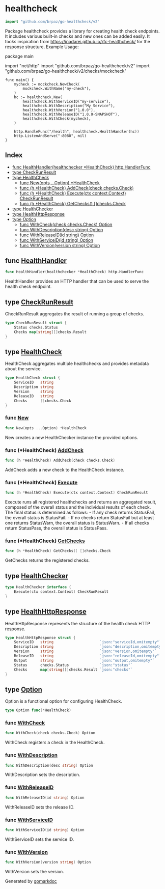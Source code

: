 <!-- Code generated by gomarkdoc. DO NOT EDIT -->

# healthcheck

```go
import "github.com/brpaz/go-healthcheck/v2"
```

Package healthcheck provides a library for creating health check endpoints. It includes various built\-in checks and new ones can be added easily. It tooks inspiration from https://inadarei.github.io/rfc-healthcheck/ for the response structure. Example Usage:

package main

import "net/http" import "github.com/brpaz/go\-healthcheck/v2" import "github.com/brpaz/go\-healthcheck/v2/checks/mockcheck"

```
func main() {
    mycheck := mockcheck.NewCheck(
		mockcheck.WithName("my-check"),
	)
	hc := healthcheck.New(
		healthcheck.WithServiceID("my-service"),
		healthcheck.WithDescription("My Service"),
		healthcheck.WithVersion("1.0.0"),
		healthcheck.WithReleaseID("1.0.0-SNAPSHOT"),
		healthcheck.WithCheck(mycheck),
	)

	http.HandleFunc("/health", healthcheck.HealthHandler(hc))
	http.ListenAndServe(":8080", nil)
}
```

## Index

- [func HealthHandler\(healthchecker \*HealthCheck\) http.HandlerFunc](<#HealthHandler>)
- [type CheckRunResult](<#CheckRunResult>)
- [type HealthCheck](<#HealthCheck>)
  - [func New\(opts ...Option\) \*HealthCheck](<#New>)
  - [func \(h \*HealthCheck\) AddCheck\(check checks.Check\)](<#HealthCheck.AddCheck>)
  - [func \(h \*HealthCheck\) Execute\(ctx context.Context\) CheckRunResult](<#HealthCheck.Execute>)
  - [func \(h \*HealthCheck\) GetChecks\(\) \[\]checks.Check](<#HealthCheck.GetChecks>)
- [type HealthChecker](<#HealthChecker>)
- [type HealthHttpResponse](<#HealthHttpResponse>)
- [type Option](<#Option>)
  - [func WithCheck\(check checks.Check\) Option](<#WithCheck>)
  - [func WithDescription\(desc string\) Option](<#WithDescription>)
  - [func WithReleaseID\(id string\) Option](<#WithReleaseID>)
  - [func WithServiceID\(id string\) Option](<#WithServiceID>)
  - [func WithVersion\(version string\) Option](<#WithVersion>)


<a name="HealthHandler"></a>
## func [HealthHandler](<https://github.com/brpaz/go-healthcheck/blob/master/handler.go#L35>)

```go
func HealthHandler(healthchecker *HealthCheck) http.HandlerFunc
```

HealthHandler provides an HTTP handler that can be used to serve the health check endpoint.

<a name="CheckRunResult"></a>
## type [CheckRunResult](<https://github.com/brpaz/go-healthcheck/blob/master/healthcheck.go#L110-L113>)

CheckRunResult aggregates the result of running a group of checks.

```go
type CheckRunResult struct {
    Status checks.Status
    Checks map[string][]checks.Result
}
```

<a name="HealthCheck"></a>
## type [HealthCheck](<https://github.com/brpaz/go-healthcheck/blob/master/healthcheck.go#L40-L46>)

HealthCheck aggregates multiple healthchecks and provides metadata about the service.

```go
type HealthCheck struct {
    ServiceID   string
    Description string
    Version     string
    ReleaseID   string
    Checks      []checks.Check
}
```

<a name="New"></a>
### func [New](<https://github.com/brpaz/go-healthcheck/blob/master/healthcheck.go#L87>)

```go
func New(opts ...Option) *HealthCheck
```

New creates a new HealthChecker instance the provided options.

<a name="HealthCheck.AddCheck"></a>
### func \(\*HealthCheck\) [AddCheck](<https://github.com/brpaz/go-healthcheck/blob/master/healthcheck.go#L100>)

```go
func (h *HealthCheck) AddCheck(check checks.Check)
```

AddCheck adds a new check to the HealthCheck instance.

<a name="HealthCheck.Execute"></a>
### func \(\*HealthCheck\) [Execute](<https://github.com/brpaz/go-healthcheck/blob/master/healthcheck.go#L121>)

```go
func (h *HealthCheck) Execute(ctx context.Context) CheckRunResult
```

Execute runs all registered healthchecks and returns an aggregated result, composed of the overall status and the individual results of each check. The final status is determined as follows: \- If any check returns StatusFail, the overall status is StatusFail. \- If no checks return StatusFail but at least one returns StatusWarn, the overall status is StatusWarn. \- If all checks return StatusPass, the overall status is StatusPass.

<a name="HealthCheck.GetChecks"></a>
### func \(\*HealthCheck\) [GetChecks](<https://github.com/brpaz/go-healthcheck/blob/master/healthcheck.go#L105>)

```go
func (h *HealthCheck) GetChecks() []checks.Check
```

GetChecks returns the registered checks.

<a name="HealthChecker"></a>
## type [HealthChecker](<https://github.com/brpaz/go-healthcheck/blob/master/healthcheck.go#L35-L37>)



```go
type HealthChecker interface {
    Execute(ctx context.Context) CheckRunResult
}
```

<a name="HealthHttpResponse"></a>
## type [HealthHttpResponse](<https://github.com/brpaz/go-healthcheck/blob/master/handler.go#L12-L20>)

HealthHttpResponse represents the structure of the health check HTTP response.

```go
type HealthHttpResponse struct {
    ServiceID   string                     `json:"serviceId,omitempty"`
    Description string                     `json:"description,omitempty"`
    Version     string                     `json:"version,omitempty"`
    ReleaseID   string                     `json:"releaseId,omitempty"`
    Output      string                     `json:"output,omitempty"`
    Status      checks.Status              `json:"status"`
    Checks      map[string][]checks.Result `json:"checks"`
}
```

<a name="Option"></a>
## type [Option](<https://github.com/brpaz/go-healthcheck/blob/master/healthcheck.go#L49>)

Option is a functional option for configuring HealthCheck.

```go
type Option func(*HealthCheck)
```

<a name="WithCheck"></a>
### func [WithCheck](<https://github.com/brpaz/go-healthcheck/blob/master/healthcheck.go#L80>)

```go
func WithCheck(check checks.Check) Option
```

WithCheck registers a check in the HealthCheck.

<a name="WithDescription"></a>
### func [WithDescription](<https://github.com/brpaz/go-healthcheck/blob/master/healthcheck.go#L59>)

```go
func WithDescription(desc string) Option
```

WithDescription sets the description.

<a name="WithReleaseID"></a>
### func [WithReleaseID](<https://github.com/brpaz/go-healthcheck/blob/master/healthcheck.go#L73>)

```go
func WithReleaseID(id string) Option
```

WithReleaseID sets the release ID.

<a name="WithServiceID"></a>
### func [WithServiceID](<https://github.com/brpaz/go-healthcheck/blob/master/healthcheck.go#L52>)

```go
func WithServiceID(id string) Option
```

WithServiceID sets the service ID.

<a name="WithVersion"></a>
### func [WithVersion](<https://github.com/brpaz/go-healthcheck/blob/master/healthcheck.go#L66>)

```go
func WithVersion(version string) Option
```

WithVersion sets the version.

Generated by [gomarkdoc](<https://github.com/princjef/gomarkdoc>)

